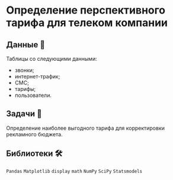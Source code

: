 # Определение перспективного тарифа для телеком компании

## Данные 📁
Таблицы со следующими данными:
- звонки;
- интернет-трафик;
- СМС;
- тарифы;
- пользователи.

## Задачи 📝

Определение наиболее выгодного тарифа для корректировки рекламного бюджета.

## Библиотеки 🛠️
 `Pandas` `Matplotlib` `display` `math` `NumPy` `SciPy` `Statsmodels`


<br>
